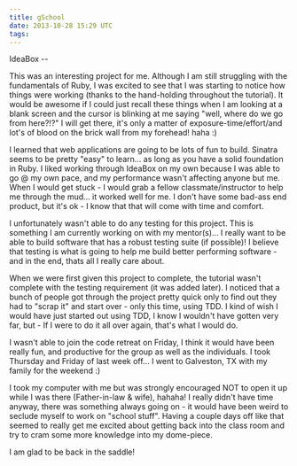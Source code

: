 ```yaml
---
title: gSchool
date: 2013-10-28 15:29 UTC
tags:
---
```


IdeaBox --

This was an interesting project for me. Although I am still struggling with the fundamentals of Ruby, I was excited to see that I was starting to notice  how things were working (thanks to the hand-holding throughout the tutorial). It would be awesome if I could just recall these things when I am looking at a blank screen and the cursor is blinking at me saying "well, where do we go from here?!?" I will get there, it's only a matter of exposure-time/effort/and lot's of blood on the brick wall from my forehead! haha :)

I learned that web applications are going to be lots of fun to build. Sinatra seems to be pretty "easy" to learn... as long as you have a solid foundation in Ruby. I liked working through IdeaBox on my own because I was able to go @ my own pace, and my performance wasn't affecting anyone but me. When I would get stuck - I would grab a fellow classmate/instructor to help me through the mud... it worked well for me. I don't have some bad-ass end product, but it's ok - I know that that will come with time and comfort. 

I unfortunately wasn't able to do any testing for this project. This is something I am currently working on with my mentor(s)... I really want to be able to build software that has a robust testing suite (if possible)! I believe that testing is what is going to help me build better performing software - and in the end, thats all I really care about.

When we were first given this project to complete, the tutorial wasn't complete with the testing requirement (it was added later). I noticed that a bunch of people got through the project pretty quick only to find out they had to "scrap it" and start over - only this time, using TDD. I kind of wish I would have just started out using TDD, I know I wouldn't have gotten very far, but - If I were to do it all over again, that's what I would do. 

I wasn't able to join the code retreat on Friday, I think it would have been really fun, and productive for the group as well as the individuals. I took Thursday and Friday of last week off... I went to Galveston, TX with my family for the weekend :)

I took my computer with me but was strongly encouraged NOT to open it up while I was there (Father-in-law & wife), hahaha! I really didn't have time anyway, there was something always going on - it would have been weird to seclude myself to work on "school stuff". Having a couple days off like that seemed to really get me excited about getting back into the class room and try to cram some more knowledge into my dome-piece.

I am glad to be back in the saddle!

